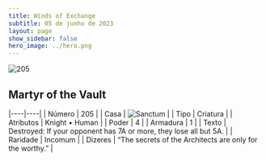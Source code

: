 ```yaml
---
title: Winds of Exchange
subtitle: 05 de junho de 2023
layout: page
show_sidebar: false
hero_image: ../hero.png
---
```


![205](https://mastervault-storage-prod.s3.amazonaws.com/media/card_front/en/600_205_76bb207c9932_en.png)


## Martyr of the Vault

|----|----|
| Número | 205 |
| Casa | ![Sanctum](https://archonarcana.com/images/thumb/c/c7/Sanctum.png/22px-Sanctum.png "Santuário") |
| Tipo | Criatura |
| Atributos | Knight • Human |
| Poder | 4 |
| Armadura | 1 |
| Texto | Destroyed: If your opponent has 7A or more, they lose all but 5A.  |
| Raridade | Incomum |
| Dizeres | “The secrets of the Architects are only for the worthy.”   |
